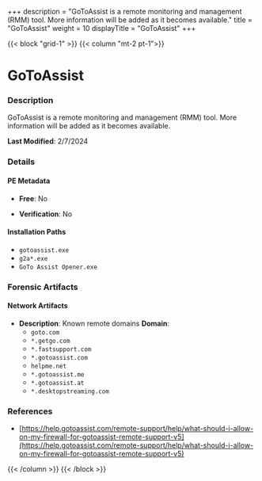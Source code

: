 +++
description = "GoToAssist is a remote monitoring and management (RMM) tool. More information will be added as it becomes available."
title = "GoToAssist"
weight = 10
displayTitle = "GoToAssist"
+++


{{< block "grid-1" >}}
{{< column "mt-2 pt-1">}}

# GoToAssist


### Description

GoToAssist is a remote monitoring and management (RMM) tool. More information will be added as it becomes available.



**Last Modified**: 2/7/2024

### Details


#### PE Metadata


- **Free**: No

- **Verification**: No




#### Installation Paths
- `gotoassist.exe`
- `g2a*.exe`
- `GoTo Assist Opener.exe`

### Forensic Artifacts




#### Network Artifacts

- **Description**: Known remote domains
  **Domain**:
    - `goto.com`
    - `*.getgo.com`
    - `*.fastsupport.com`
    - `*.gotoassist.com`
    - `helpme.net`
    - `*.gotoassist.me`
    - `*.gotoassist.at`
    - `*.desktopstreaming.com`





### References
- [https://help.gotoassist.com/remote-support/help/what-should-i-allow-on-my-firewall-for-gotoassist-remote-support-v5](https://help.gotoassist.com/remote-support/help/what-should-i-allow-on-my-firewall-for-gotoassist-remote-support-v5)



{{< /column >}}
{{< /block >}}
